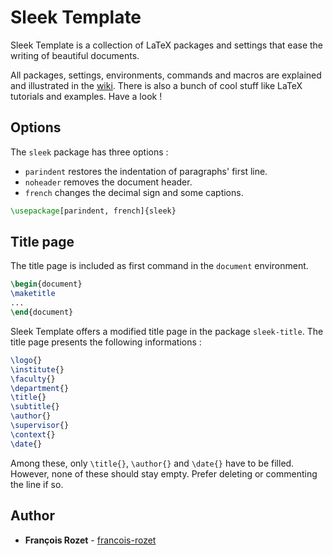 # Sleek Template

Sleek Template is a collection of LaTeX packages and settings that ease the writing of beautiful documents.

All packages, settings, environments, commands and macros are explained and illustrated in the [wiki](https://github.com/Donshel/sleek-template/wiki). There is also a bunch of cool stuff like LaTeX tutorials and examples. Have a look !

## Options

The `sleek` package has three options :

* `parindent` restores the indentation of paragraphs' first line.
* `noheader` removes the document header.
* `french` changes the decimal sign and some captions.

```latex
\usepackage[parindent, french]{sleek}
```

## Title page

The title page is included as first command in the `document` environment.

```latex
\begin{document}
\maketitle
...
\end{document}
```

Sleek Template offers a modified title page in the package `sleek-title`. The title page presents the following informations :

```latex
\logo{}
\institute{}
\faculty{}
\department{}
\title{}
\subtitle{}
\author{}
\supervisor{}
\context{}
\date{}
```

Among these, only `\title{}`, `\author{}` and `\date{}` have to be filled. However, none of these should stay empty. Prefer deleting or commenting the line if so.

## Author

* **François Rozet** - [francois-rozet](https://github.com/francois-rozet)
